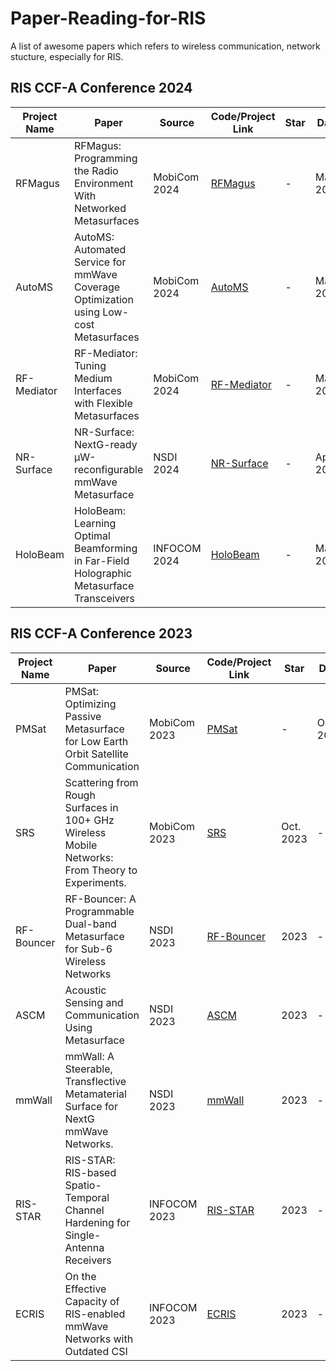 # Paper-Reading-for-RIS
A list of awesome papers which refers to wireless communication, network stucture, especially for RIS. 

## RIS CCF-A Conference 2024

| Project Name | Paper | Source | Code/Project Link | Star | Date | Summary |
|--------------|-------|--------|-------------------|------|------|-----------------|
| RFMagus | RFMagus: Programming the Radio Environment With Networked Metasurfaces | MobiCom 2024 | [RFMagus](https://dl.acm.org/doi/abs/10.1145/3636534.3649344) | - | May 2024 | - |
| AutoMS  |AutoMS: Automated Service for mmWave Coverage Optimization using Low-cost Metasurfaces| MobiCom 2024 |[AutoMS](https://dl.acm.org/doi/abs/10.1145/3636534.3649347) | - | May 2024 | - | 
| RF-Mediator | RF-Mediator: Tuning Medium Interfaces with Flexible Metasurfaces | MobiCom 2024 | [RF-Mediator](https://dl.acm.org/doi/abs/10.1145/3636534.3649353) | - | May 2024 | - |
| NR-Surface | NR-Surface: NextG-ready µW-reconfigurable mmWave Metasurface | NSDI 2024 | [NR-Surface](https://www.usenix.org/conference/nsdi24/presentation/kim) | - | April 2024 | - |
| HoloBeam | HoloBeam: Learning Optimal Beamforming in Far-Field Holographic Metasurface Transceivers | INFOCOM 2024 | [HoloBeam](https://arxiv.org/abs/2401.05420) | - | May 2024 | - | 

## RIS CCF-A Conference 2023
| Project Name | Paper | Source | Code/Project Link | Star | Date | Summary |
|--------------|-------|--------|-------------------|------|------|-----------------|
| PMSat | PMSat: Optimizing Passive Metasurface for Low Earth Orbit Satellite Communication | MobiCom 2023 | [PMSat](https://dl.acm.org/doi/abs/10.1145/3570361.3613257) | - | Oct. 2023 | - |
| SRS | Scattering from Rough Surfaces in 100+ GHz Wireless Mobile Networks: From Theory to Experiments. | MobiCom 2023 | [SRS](https://dl.acm.org/doi/abs/10.1145/3570361.3613306) | Oct. 2023 | - |
| RF-Bouncer | RF-Bouncer: A Programmable Dual-band Metasurface for Sub-6 Wireless Networks | NSDI 2023 | [RF-Bouncer](https://www.usenix.org/conference/nsdi23/presentation/li-xinyi) | 2023 | - | 
| ASCM | Acoustic Sensing and Communication Using Metasurface | NSDI 2023 | [ASCM](https://www.usenix.org/conference/nsdi23/presentation/zhang-yongzhao) | 2023 | - | 
| mmWall | mmWall: A Steerable, Transflective Metamaterial Surface for NextG mmWave Networks. | NSDI 2023 | [mmWall](https://www.usenix.org/conference/nsdi23/presentation/cho-kun-woo) | 2023 | - | 
| RIS-STAR | RIS-STAR: RIS-based Spatio-Temporal Channel Hardening for Single-Antenna Receivers | INFOCOM 2023 | [RIS-STAR](https://ieeexplore.ieee.org/abstract/document/10228868) | 2023 | - |
| ECRIS | On the Effective Capacity of RIS-enabled mmWave Networks with Outdated CSI | INFOCOM 2023 | [ECRIS](https://ieeexplore.ieee.org/abstract/document/10229028) | 2023 | - | 




